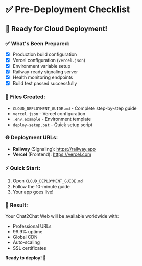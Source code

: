 # ✅ Pre-Deployment Checklist

## 🎯 **Ready for Cloud Deployment!**

### **✅ What's Been Prepared:**
- [x] Production build configuration
- [x] Vercel configuration (`vercel.json`)
- [x] Environment variable setup
- [x] Railway-ready signaling server
- [x] Health monitoring endpoints
- [x] Build test passed successfully

### **📁 Files Created:**
- `CLOUD_DEPLOYMENT_GUIDE.md` - Complete step-by-step guide
- `vercel.json` - Vercel configuration
- `.env.example` - Environment template
- `deploy-setup.bat` - Quick setup script

### **🌐 Deployment URLs:**
- **Railway** (Signaling): https://railway.app
- **Vercel** (Frontend): https://vercel.com

### **⚡ Quick Start:**
1. Open `CLOUD_DEPLOYMENT_GUIDE.md`
2. Follow the 10-minute guide
3. Your app goes live!

### **🎉 Result:**
Your Chat2Chat Web will be available worldwide with:
- Professional URLs
- 99.9% uptime
- Global CDN
- Auto-scaling
- SSL certificates

**Ready to deploy! 🚀**

